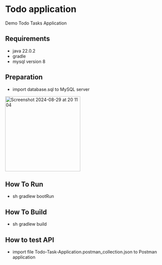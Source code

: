 # Todo application
Demo Todo Tasks Application 

## Requirements 
- java 22.0.2 
- gradle
- mysql version 8

## Preparation
- import database.sql to MySQL server
<img width="240" alt="Screenshot 2024-08-29 at 20 11 04" src="https://github.com/user-attachments/assets/e942b72a-501b-4c19-9d72-27d3423daa85">


## How To Run
- sh gradlew bootRun

## How To Build
- sh gradlew build

## How to test API 
- import file Todo-Task-Application.postman_collection.json to Postman application



